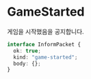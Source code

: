 # GameStarted

게임을 시작했음을 공지합니다.

```typescript
interface InformPacket {
  ok: true;
  kind: "game-started";
  body: {};
}
```
